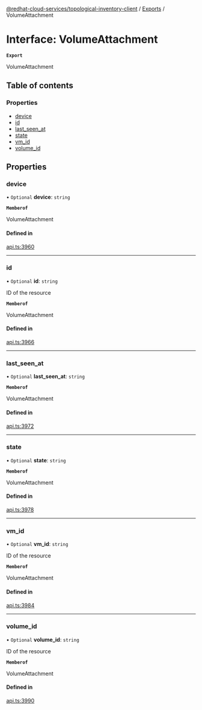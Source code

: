 [@redhat-cloud-services/topological-inventory-client](../README.md) / [Exports](../modules.md) / VolumeAttachment

# Interface: VolumeAttachment

**`Export`**

VolumeAttachment

## Table of contents

### Properties

- [device](VolumeAttachment.md#device)
- [id](VolumeAttachment.md#id)
- [last\_seen\_at](VolumeAttachment.md#last_seen_at)
- [state](VolumeAttachment.md#state)
- [vm\_id](VolumeAttachment.md#vm_id)
- [volume\_id](VolumeAttachment.md#volume_id)

## Properties

### device

• `Optional` **device**: `string`

**`Memberof`**

VolumeAttachment

#### Defined in

[api.ts:3960](https://github.com/RedHatInsights/javascript-clients/blob/main/packages/topological-inventory/api.ts#L3960)

___

### id

• `Optional` **id**: `string`

ID of the resource

**`Memberof`**

VolumeAttachment

#### Defined in

[api.ts:3966](https://github.com/RedHatInsights/javascript-clients/blob/main/packages/topological-inventory/api.ts#L3966)

___

### last\_seen\_at

• `Optional` **last\_seen\_at**: `string`

**`Memberof`**

VolumeAttachment

#### Defined in

[api.ts:3972](https://github.com/RedHatInsights/javascript-clients/blob/main/packages/topological-inventory/api.ts#L3972)

___

### state

• `Optional` **state**: `string`

**`Memberof`**

VolumeAttachment

#### Defined in

[api.ts:3978](https://github.com/RedHatInsights/javascript-clients/blob/main/packages/topological-inventory/api.ts#L3978)

___

### vm\_id

• `Optional` **vm\_id**: `string`

ID of the resource

**`Memberof`**

VolumeAttachment

#### Defined in

[api.ts:3984](https://github.com/RedHatInsights/javascript-clients/blob/main/packages/topological-inventory/api.ts#L3984)

___

### volume\_id

• `Optional` **volume\_id**: `string`

ID of the resource

**`Memberof`**

VolumeAttachment

#### Defined in

[api.ts:3990](https://github.com/RedHatInsights/javascript-clients/blob/main/packages/topological-inventory/api.ts#L3990)
